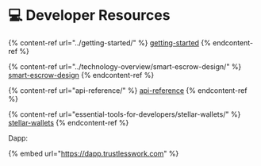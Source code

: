 # 💻 Developer Resources

{% content-ref url="../getting-started/" %}
[getting-started](../getting-started/)
{% endcontent-ref %}

{% content-ref url="../technology-overview/smart-escrow-design/" %}
[smart-escrow-design](../technology-overview/smart-escrow-design/)
{% endcontent-ref %}

{% content-ref url="api-reference/" %}
[api-reference](api-reference/)
{% endcontent-ref %}

{% content-ref url="essential-tools-for-developers/stellar-wallets/" %}
[stellar-wallets](essential-tools-for-developers/stellar-wallets/)
{% endcontent-ref %}



Dapp:

{% embed url="https://dapp.trustlesswork.com" %}
